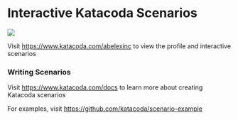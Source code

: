 # Interactive Katacoda Scenarios

[![](http://shields.katacoda.com/katacoda/abelexinc/count.svg)](https://www.katacoda.com/abelexinc "Get your profile on Katacoda.com")

Visit https://www.katacoda.com/abelexinc to view the profile and interactive scenarios

### Writing Scenarios
Visit https://www.katacoda.com/docs to learn more about creating Katacoda scenarios

For examples, visit https://github.com/katacoda/scenario-example
